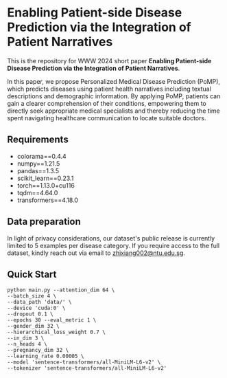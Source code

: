 # Enabling Patient-side Disease Prediction via the Integration of Patient Narratives

This is the repository for WWW 2024 short paper **Enabling Patient-side Disease Prediction via the Integration of Patient Narratives**. 

In this paper, we propose Personalized Medical Disease Prediction (PoMP), which predicts diseases using patient health narratives including textual descriptions and demographic information. 
By applying PoMP, patients can gain a clearer comprehension of their conditions, empowering them to directly seek appropriate medical specialists and thereby reducing the time spent navigating healthcare communication to locate suitable doctors.

## Requirements

- colorama==0.4.4
- numpy==1.21.5
- pandas==1.3.5
- scikit_learn==0.23.1
- torch==1.13.0+cu116
- tqdm==4.64.0
- transformers==4.18.0

## Data preparation

In light of privacy considerations, our dataset's public release is currently limited to 5 examples per disease category. If you require access to the full dataset, kindly reach out via email to zhixiang002@ntu.edu.sg.

## Quick Start

```shell
python main.py --attention_dim 64 \
--batch_size 4 \
--data_path 'data/' \
--device 'cuda:0' \
--dropout 0.1 \
--epochs 30 --eval_metric 1 \
--gender_dim 32 \
--hierarchical_loss_weight 0.7 \
--in_dim 3 \
--n_heads 4 \
--pregnancy_dim 32 \
--learning_rate 0.00005 \
--model 'sentence-transformers/all-MiniLM-L6-v2' \
--tokenizer 'sentence-transformers/all-MiniLM-L6-v2'
```

